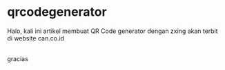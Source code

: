 # qrcodegenerator

Halo, kali ini artikel membuat QR Code generator dengan zxing akan terbit di website can.co.id

<br>
gracias
